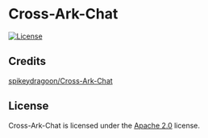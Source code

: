 # Cross-Ark-Chat

[![License](https://lxgaming.github.io/badges/License-Apache%202.0-blue.svg)](https://www.apache.org/licenses/LICENSE-2.0)

## Credits
[spikeydragoon/Cross-Ark-Chat](https://github.com/spikeydragoon/Cross-Ark-Chat)

## License
Cross-Ark-Chat is licensed under the [Apache 2.0](https://www.apache.org/licenses/LICENSE-2.0) license.